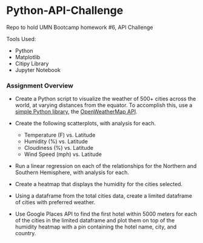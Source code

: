 # Python-API-Challenge
Repo to hold UMN Bootcamp homework #6, API Challenge

Tools Used:

* Python
* Matplotlib
* Citipy Library
* Jupyter Notebook

### Assignment Overview

* Create a Python script to visualize the weather of 500+ cities across the world, at varying distances from the equator. To accomplish this, use a [simple Python library](https://pypi.python.org/pypi/citipy), the [OpenWeatherMap API](https://openweathermap.org/api).

* Create the following scatterplots, with analysis for each.

    * Temperature (F) vs. Latitude
    * Humidity (%) vs. Latitude
    * Cloudiness (%) vs. Latitude
    * Wind Speed (mph) vs. Latitude

* Run a linear regression on each of the relationships for the Northern and Southern Hemisphere, with analysis for each.

* Create a heatmap that displays the humidity for the cities selected.

* Using a dataframe from the total cities data, create a limited dataframe of cities with preferred weather.

* Use Google Places API to find the first hotel within 5000 meters for each of the cities in the limited dataframe and plot them on top of the humidity heatmap with a pin containing the hotel name, city, and country.